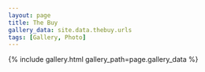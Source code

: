 ```yaml
---
layout: page
title: The Buy
gallery_data: site.data.thebuy.urls
tags: [Gallery, Photo]
---
```


{% include gallery.html gallery_path=page.gallery_data %}
